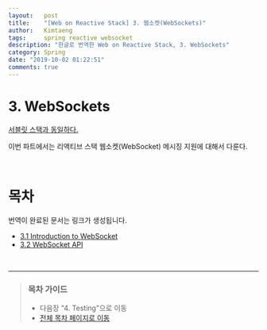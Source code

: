 ```yaml
---
layout:   post
title:    "[Web on Reactive Stack] 3. 웹소켓(WebSockets)"
author:   Kimtaeng
tags: 	  spring reactive websocket
description: "한글로 번역한 Web on Reactive Stack, 3. WebSockets"
category: Spring
date: "2019-10-02 01:22:51"
comments: true
---
```


# 3. WebSockets
> <a href="https://docs.spring.io/spring/docs/current/spring-framework-reference/web.html#websocket">
서블릿 스택과 동일하다.</a>

이번 파트에서는 리액티브 스택 웹소켓(WebSocket) 메시징 지원에 대해서 다룬다.

<br>

# 목차
번역이 완료된 문서는 링크가 생성됩니다.

- <a href="/post/websockets-references-introduction-to-websocket">3.1 Introduction to WebSocket</a>
- <a href="/post/websockets-references-websocket-api">3.2 WebSocket API</a>

<br>

---

> ### 목차 가이드
> - 다음장 "4. Testing"으로 이동
> - <a href="/post/web-on-reactive-stack">전체 목차 페이지로 이동</a>